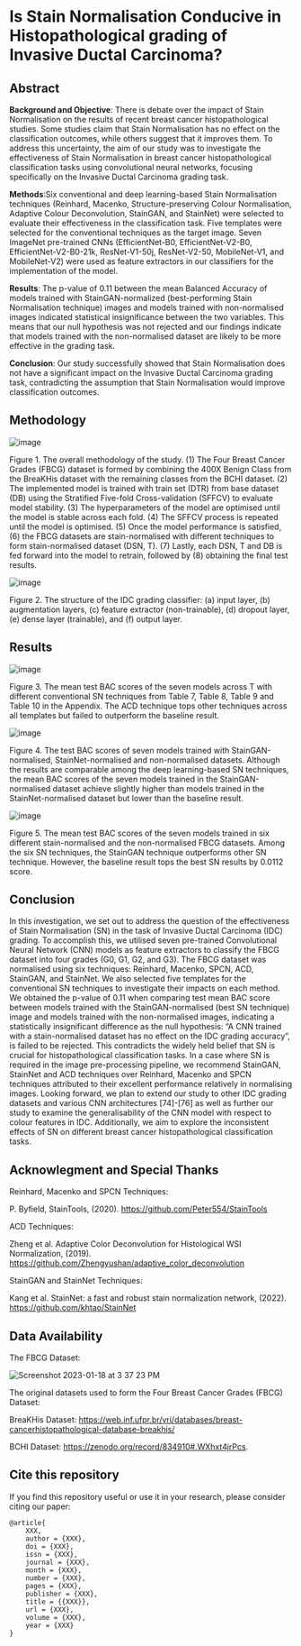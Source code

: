 # Is Stain Normalisation Conducive in Histopathological grading of Invasive Ductal Carcinoma?
## Abstract
**Background and Objective**: There is debate over the impact of Stain Normalisation on the results of recent breast cancer histopathological studies. Some studies claim that Stain Normalisation has no effect on the classification outcomes, while others suggest that it improves them. To address this uncertainty, the aim of our study was to investigate the effectiveness of Stain Normalisation in breast cancer histopathological classification tasks using convolutional neural networks, focusing specifically on the Invasive Ductal Carcinoma grading task. 

**Methods**:Six conventional and deep learning-based Stain Normalisation techniques (Reinhard, Macenko, Structure-preserving Colour Normalisation, Adaptive Colour Deconvolution, StainGAN, and StainNet) were selected to evaluate their effectiveness in the classification task. Five templates were selected for the conventional techniques as the target image. Seven ImageNet pre-trained CNNs (EfficientNet-B0, EfficientNet-V2-B0, EfficientNet-V2-B0-21k, ResNet-V1-50j, ResNet-V2-50, MobileNet-V1, and MobileNet-V2) were used as feature extractors in our classifiers for the implementation of the model. 

**Results**: The p-value of 0.11 between the mean Balanced Accuracy of models trained with StainGAN-normalized (best-performing Stain Normalisation technique) images and models trained with non-normalised images indicated statistical insignificance between the two variables. This means that our null hypothesis was not rejected and our findings indicate that models trained with the non-normalised dataset are likely to be more effective in the grading task.

**Conclusion**: Our study successfully showed that Stain Normalisation does not have a significant impact on the Invasive Ductal Carcinoma grading task, contradicting the assumption that Stain Normalisation would improve classification outcomes.

## Methodology
![image](https://user-images.githubusercontent.com/56868536/212927412-06cbc49c-149b-4cd6-898c-42d4df097fe5.png)

Figure 1. The overall methodology of the study. (1) The Four Breast Cancer Grades (FBCG) dataset is formed by combining the 400X Benign Class from the BreaKHis dataset with the remaining classes from the BCHI dataset. (2) The implemented model is trained with train set (DTR) from base dataset (DB) using the Stratified Five-fold Cross-validation (SFFCV) to evaluate model stability. (3) The hyperparameters of the model are optimised until the model is stable across each fold. (4) The SFFCV process is repeated until the model is optimised. (5) Once the model performance is satisfied, (6) the FBCG datasets are stain-normalised with different techniques to form stain-normalised dataset (DSN, T). (7) Lastly, each DSN, T and DB is fed forward into the model to retrain, followed by (8) obtaining the final test results.

![image](https://user-images.githubusercontent.com/56868536/212928102-12cb3a98-85af-40a7-a391-b3aa98fa0424.png)

Figure 2. The structure of the IDC grading classifier: (a) input layer, (b) augmentation layers, (c) feature extractor (non-trainable), (d) dropout layer, (e) dense layer (trainable), and (f) output layer.
## Results

![image](https://user-images.githubusercontent.com/56868536/216745586-1bc2da0e-b5e8-42b3-b6d9-f7733d37ed5e.png)

Figure 3. The mean test BAC scores of the seven models across T with different conventional SN techniques from Table 7, Table 8, Table 9 and Table 10 in the Appendix. The ACD technique tops other techniques across all templates but failed to outperform the baseline result.

![image](https://user-images.githubusercontent.com/56868536/216745608-4f78b616-def4-47e1-8ca3-4fe9805656ee.png)

Figure 4. The test BAC scores of seven models trained with StainGAN-normalised, StainNet-normalised and non-normalised datasets. Although the results are comparable among the deep learning-based SN techniques, the mean BAC scores of the seven models trained in the StainGAN-normalised dataset achieve slightly higher than models trained in the StainNet-normalised dataset but lower than the baseline result.

![image](https://user-images.githubusercontent.com/56868536/216745627-ae59237d-8f6b-4665-a563-366a3f9fd8ec.png)

Figure 5. The mean test BAC scores of the seven models trained in six different stain-normalised and the non-normalised FBCG datasets. Among the six SN techniques, the StainGAN technique outperforms other SN technique. However, the baseline result tops the best SN results by 0.0112 score.

## Conclusion
In this investigation, we set out to address the question of the effectiveness of Stain Normalisation (SN) in the task of Invasive Ductal Carcinoma (IDC) grading. To accomplish this, we utilised seven pre-trained Convolutional Neural Network (CNN) models as feature extractors to classify the FBCG dataset into four grades (G0, G1, G2, and G3). The FBCG dataset was normalised using six techniques: Reinhard, Macenko, SPCN, ACD, StainGAN, and StainNet. We also selected five templates for the conventional SN techniques to investigate their impacts on each method. We obtained the p-value of 0.11 when comparing test mean BAC score between models trained with the StainGAN-normalised (best SN technique) image and models trained with the non-normalised images, indicating a statistically insignificant difference as the null hypothesis: “A CNN trained with a stain-normalised dataset has no effect on the IDC grading accuracy”, is failed to be rejected. This contradicts the widely held belief that SN is crucial for histopathological classification tasks. In a case where SN is required in the image pre-processing pipeline, we recommend StainGAN, StainNet and ACD techniques over Reinhard, Macenko and SPCN techniques attributed to their excellent performance relatively in normalising images.
Looking forward, we plan to extend our study to other IDC grading datasets and various CNN architectures [74]-[76] as well as further our study to examine the generalisability of the CNN model with respect to colour features in IDC. Additionally, we aim to explore the inconsistent effects of SN on different breast cancer histopathological classification tasks.

## Acknowlegment and Special Thanks
Reinhard, Macenko and SPCN Techniques: 

P. Byfield, StainTools, (2020). https://github.com/Peter554/StainTools

ACD Techniques:

Zheng et al. Adaptive Color Deconvolution for Histological WSI Normalization, (2019). https://github.com/Zhengyushan/adaptive_color_deconvolution

StainGAN and StainNet Techniques:

Kang et al. StainNet: a fast and robust stain normalization network, (2022). https://github.com/khtao/StainNet

## Data Availability
The FBCG Dataset:

![Screenshot 2023-01-18 at 3 37 23 PM](https://user-images.githubusercontent.com/56868536/213111557-8ad6de49-639e-477d-a259-a359d556a6c1.png)

The original datasets used to form the Four Breast Cancer Grades (FBCG) Dataset:

BreaKHis Dataset: https://web.inf.ufpr.br/vri/databases/breast-cancerhistopathological-database-breakhis/

BCHI Dataset: https://zenodo.org/record/834910#.WXhxt4jrPcs.

## Cite this repository

If you find this repository useful or use it in your research, please consider citing our paper:
```
@article{
    XXX,
    author = {XXX},
    doi = {XXX},
    issn = {XXX},
    journal = {XXX},
    month = {XXX},
    number = {XXX},
    pages = {XXX},
    publisher = {XXX},
    title = {{XXX}},
    url = {XXX},
    volume = {XXX},
    year = {XXX}
}
```
